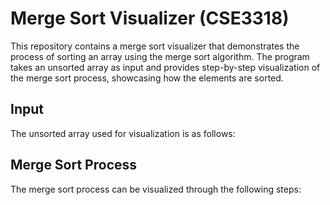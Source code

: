 # Merge Sort Visualizer (CSE3318)

This repository contains a merge sort visualizer that demonstrates the process of sorting an array using the merge sort algorithm. The program takes an unsorted array as input and provides step-by-step visualization of the merge sort process, showcasing how the elements are sorted.

## Input

The unsorted array used for visualization is as follows:


## Merge Sort Process

The merge sort process can be visualized through the following steps:

